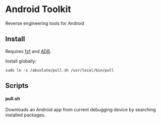 # Android Toolkit
Reverse engineering tools for Android

## Install
Requires [fzf](https://github.com/junegunn/fzf) and [ADB](https://developer.android.com/studio/releases/platform-tools.html).

Install globally:
```
sudo ln -s /absolute/pull.sh /usr/local/bin/pull
```

## Scripts
#### pull.sh
Downloads an Android app from current debugging device by searching installed packages.
